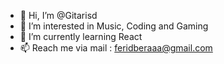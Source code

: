 - 👋 Hi, I’m @Gitarisd
- 👀 I’m interested in Music, Coding and Gaming
- 🌱 I’m currently learning React
- 📫 Reach me via mail : feridberaaa@gmail.com
